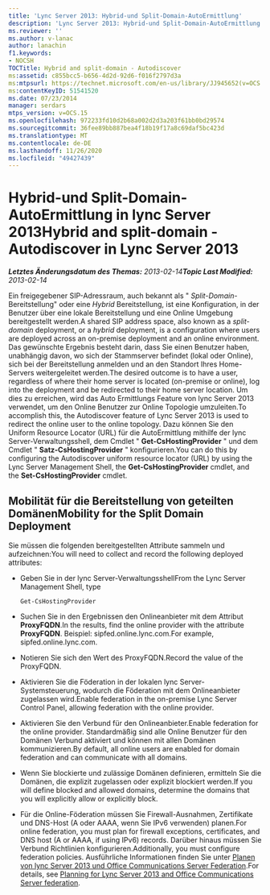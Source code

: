 ```yaml
---
title: 'Lync Server 2013: Hybrid-und Split-Domain-AutoErmittlung'
description: 'Lync Server 2013: Hybrid-und Split-Domain-AutoErmittlung.'
ms.reviewer: ''
ms.author: v-lanac
author: lanachin
f1.keywords:
- NOCSH
TOCTitle: Hybrid and split-domain - Autodiscover
ms:assetid: c855bcc5-b656-4d2d-92d6-f016f2797d3a
ms:mtpsurl: https://technet.microsoft.com/en-us/library/JJ945652(v=OCS.15)
ms:contentKeyID: 51541520
ms.date: 07/23/2014
manager: serdars
mtps_version: v=OCS.15
ms.openlocfilehash: 972233fd10d2b68a002d2d3a203f61bb0bd29574
ms.sourcegitcommit: 36fee89bb887bea4f18b19f17a8c69daf5bc423d
ms.translationtype: MT
ms.contentlocale: de-DE
ms.lasthandoff: 11/26/2020
ms.locfileid: "49427439"
---
```

# <a name="hybrid-and-split-domain---autodiscover-in-lync-server-2013"></a><span data-ttu-id="89802-103">Hybrid-und Split-Domain-AutoErmittlung in lync Server 2013</span><span class="sxs-lookup"><span data-stu-id="89802-103">Hybrid and split-domain - Autodiscover in Lync Server 2013</span></span>

<div data-xmlns="http://www.w3.org/1999/xhtml">

<div class="topic" data-xmlns="http://www.w3.org/1999/xhtml" data-msxsl="urn:schemas-microsoft-com:xslt" data-cs="https://msdn.microsoft.com/">

<div data-asp="https://msdn2.microsoft.com/asp">



</div>

<div id="mainSection">

<div id="mainBody"><span data-ttu-id="89802-104">

<span> </span></span><span class="sxs-lookup"><span data-stu-id="89802-104">

<span> </span></span></span>

<span data-ttu-id="89802-105">_**Letztes Änderungsdatum des Themas:** 2013-02-14_</span><span class="sxs-lookup"><span data-stu-id="89802-105">_**Topic Last Modified:** 2013-02-14_</span></span>

<span data-ttu-id="89802-106">Ein freigegebener SIP-Adressraum, auch bekannt als " *Split-Domain-* Bereitstellung" oder eine *Hybrid* Bereitstellung, ist eine Konfiguration, in der Benutzer über eine lokale Bereitstellung und eine Online Umgebung bereitgestellt werden.</span><span class="sxs-lookup"><span data-stu-id="89802-106">A shared SIP address space, also known as a *split-domain* deployment, or a *hybrid* deployment, is a configuration where users are deployed across an on-premise deployment and an online environment.</span></span> <span data-ttu-id="89802-107">Das gewünschte Ergebnis besteht darin, dass Sie einen Benutzer haben, unabhängig davon, wo sich der Stammserver befindet (lokal oder Online), sich bei der Bereitstellung anmelden und an den Standort Ihres Home-Servers weitergeleitet werden.</span><span class="sxs-lookup"><span data-stu-id="89802-107">The desired outcome is to have a user, regardless of where their home server is located (on-premise or online), log into the deployment and be redirected to their home server location.</span></span> <span data-ttu-id="89802-108">Um dies zu erreichen, wird das Auto Ermittlungs Feature von lync Server 2013 verwendet, um den Online Benutzer zur Online Topologie umzuleiten.</span><span class="sxs-lookup"><span data-stu-id="89802-108">To accomplish this, the Autodiscover feature of Lync Server 2013 is used to redirect the online user to the online topology.</span></span> <span data-ttu-id="89802-109">Dazu können Sie den Uniform Resource Locator (URL) für die AutoErmittlung mithilfe der lync Server-Verwaltungsshell, dem Cmdlet " **Get-CsHostingProvider** " und dem Cmdlet " **Satz-CsHostingProvider** " konfigurieren.</span><span class="sxs-lookup"><span data-stu-id="89802-109">You can do this by configuring the Autodiscover uniform resource locator (URL) by using the Lync Server Management Shell, the **Get-CsHostingProvider** cmdlet, and the **Set-CsHostingProvider** cmdlet.</span></span>

<div>

## <a name="mobility-for-the-split-domain-deployment"></a><span data-ttu-id="89802-110">Mobilität für die Bereitstellung von geteilten Domänen</span><span class="sxs-lookup"><span data-stu-id="89802-110">Mobility for the Split Domain Deployment</span></span>

<span data-ttu-id="89802-111">Sie müssen die folgenden bereitgestellten Attribute sammeln und aufzeichnen:</span><span class="sxs-lookup"><span data-stu-id="89802-111">You will need to collect and record the following deployed attributes:</span></span>

  - <span data-ttu-id="89802-112">Geben Sie in der lync Server-Verwaltungsshell</span><span class="sxs-lookup"><span data-stu-id="89802-112">From the Lync Server Management Shell, type</span></span>
    
        Get-CsHostingProvider

  - <span data-ttu-id="89802-113">Suchen Sie in den Ergebnissen den Onlineanbieter mit dem Attribut **ProxyFQDN**.</span><span class="sxs-lookup"><span data-stu-id="89802-113">In the results, find the online provider with the attribute **ProxyFQDN**.</span></span> <span data-ttu-id="89802-114">Beispiel: sipfed.online.lync.com.</span><span class="sxs-lookup"><span data-stu-id="89802-114">For example, sipfed.online.lync.com.</span></span>

  - <span data-ttu-id="89802-115">Notieren Sie sich den Wert des ProxyFQDN.</span><span class="sxs-lookup"><span data-stu-id="89802-115">Record the value of the ProxyFQDN.</span></span>

  - <span data-ttu-id="89802-116">Aktivieren Sie die Föderation in der lokalen lync Server-Systemsteuerung, wodurch die Föderation mit dem Onlineanbieter zugelassen wird.</span><span class="sxs-lookup"><span data-stu-id="89802-116">Enable federation in the on-premise Lync Server Control Panel, allowing federation with the online provider.</span></span>

  - <span data-ttu-id="89802-117">Aktivieren Sie den Verbund für den Onlineanbieter.</span><span class="sxs-lookup"><span data-stu-id="89802-117">Enable federation for the online provider.</span></span> <span data-ttu-id="89802-118">Standardmäßig sind alle Online Benutzer für den Domänen Verbund aktiviert und können mit allen Domänen kommunizieren.</span><span class="sxs-lookup"><span data-stu-id="89802-118">By default, all online users are enabled for domain federation and can communicate with all domains.</span></span>

  - <span data-ttu-id="89802-119">Wenn Sie blockierte und zulässige Domänen definieren, ermitteln Sie die Domänen, die explizit zugelassen oder explizit blockiert werden.</span><span class="sxs-lookup"><span data-stu-id="89802-119">If you will define blocked and allowed domains, determine the domains that you will explicitly allow or explicitly block.</span></span>

  - <span data-ttu-id="89802-120">Für die Online-Föderation müssen Sie Firewall-Ausnahmen, Zertifikate und DNS-Host (A oder AAAA, wenn Sie IPv6 verwenden) planen.</span><span class="sxs-lookup"><span data-stu-id="89802-120">For online federation, you must plan for firewall exceptions, certificates, and DNS host (A or AAAA, if using IPv6) records.</span></span> <span data-ttu-id="89802-121">Darüber hinaus müssen Sie Verbund Richtlinien konfigurieren.</span><span class="sxs-lookup"><span data-stu-id="89802-121">Additionally, you must configure federation policies.</span></span> <span data-ttu-id="89802-122">Ausführliche Informationen finden Sie unter [Planen von lync Server 2013 und Office Communications Server Federation](lync-server-2013-planning-for-lync-server-and-office-communications-server-federation.md).</span><span class="sxs-lookup"><span data-stu-id="89802-122">For details, see [Planning for Lync Server 2013 and Office Communications Server federation](lync-server-2013-planning-for-lync-server-and-office-communications-server-federation.md).</span></span>

<span data-ttu-id="89802-123"></div>

</div>

<span> </span>

</div>

</div>

</span><span class="sxs-lookup"><span data-stu-id="89802-123"></div>

</div>

<span> </span>

</div>

</div>

</span></span></div>

